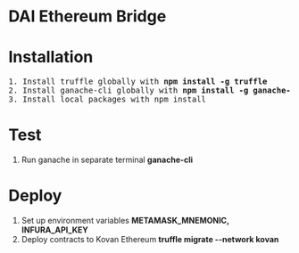 # DAI Ethereum Bridge
# Installation 
<pre>
1. Install truffle globally with <b>npm install -g truffle</b>
2. Install ganache-cli globally with <b>npm install -g ganache-cli</b>
3. Install local packages with npm install
</pre>

# Test
1. Run ganache in separate terminal <b>ganache-cli</b>

# Deploy
1. Set up environment variables <b>METAMASK_MNEMONIC, INFURA_API_KEY</b>
2. Deploy contracts to Kovan Ethereum <b>truffle migrate --network kovan</b>
</pre>
